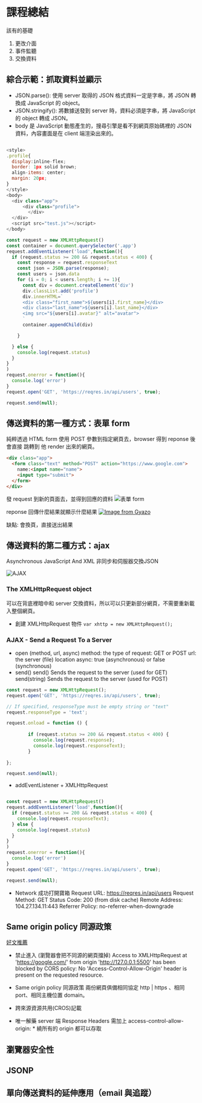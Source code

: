 # 課程總結

該有的基礎
1. 更改介面
2. 事件監聽
3. 交換資料

## 綜合示範：抓取資料並顯示
- JSON.parse(): 使用 server 取得的 JSON 格式資料一定是字串，將 JSON 轉換成 JavaScript 的 object。
- JSON.stringify(): 將數據送發到 server 時，資料必須是字串，將 JavaScript 的 object 轉成 JSON。
- body 是 JavaScript 動態產生的，搜尋引擎是看不到網頁原始碼裡的 JSON 資料，內容畫面是在 client 端渲染出來的。
```js

<style> 
.profile{
  display:inline-flex;
  border: 1px solid brown;
  align-items: center;
  margin: 20px;
}
</style>
<body>
  <div class="app">
      <div class="profile">
        </div>
  </div>
  <script src="test.js"></script>
</body>

const request = new XMLHttpRequest()
const container = document.querySelector('.app')
request.addEventListener('load',function(){
  if (request.status >= 200 && request.status < 400) {
    const response = request.responseText
    const json = JSON.parse(response);
    const users = json.data
    for (i = 0; i < users.length; i += 1){
      const div = document.createElement('div')
      div.classList.add('profile')
      div.innerHTML=`
      <div class="first_name">${users[i].first_name}</div>
      <div class="last_name">${users[i].last_name}</div>
      <img src="${users[i].avatar}" alt="avatar">
      `
      container.appendChild(div)

    }

  } else {
    console.log(request.status)
  } 
}
)
request.onerror = function(){
  console.log('error')
}
request.open('GET', 'https://reqres.in/api/users', true);

request.send(null);

```

## 傳送資料的第一種方式：表單 form

純粹透過 HTML form 使用 POST 參數到指定網頁去，browser 得到 reponse 後會直接 跳轉到 他 render 出來的網頁。 

```html
<div class="app">  
  <form class="text" method="POST" action="https://www.google.com">
    name:<input name="name">
    <input type="submit">
  </form>
</div>
```
發 request 到新的頁面去，並得到回應的資料
![表單 form](https://i.gyazo.com/02f2222a295ada4a66a6d5e7f0c93180.png)

reponse 回傳什麼結果就顯示什麼結果 
[![Image from Gyazo](https://i.gyazo.com/36fabc56bc79089525aa6e1733314110.png)](https://gyazo.com/36fabc56bc79089525aa6e1733314110)

缺點: 會換頁，直接送出結果

## 傳送資料的第二種方式：ajax
Asynchronous JavaScript And XML 非同步和伺服器交換JSON

![AJAX](https://cdn-images-1.medium.com/max/1600/1*6PasVp89PTHbDvYJ-Zq8ZQ.png)

### The XMLHttpRequest object 
可以在背底裡暗中和 server 交換資料，所以可以只更新部分網頁，不需要重新載入整個網頁。
- 創建 XMLHttpRequest 物件 
` var xhttp = new XMLHttpRequest(); `

### AJAX - Send a Request To a Server
- open (method, url, async)
method: the type of request: GET or POST
url: the server (file) location
async: true (asynchronous) or false (synchronous)
- send() 
send()	Sends the request to the server (used for GET)
send(string)	Sends the request to the server (used for POST)

```js
const request = new XMLHttpRequest();
request.open('GET', 'https://reqres.in/api/users', true);

// If specified, responseType must be empty string or "text"
request.responseType = 'text';

request.onload = function () {
    
        if (request.status >= 200 && request.status < 400) {
          console.log(request.response);
          console.log(request.responseText);
        }
    
};

request.send(null);
```
- addEventListener + XMLHttpRequest
```js

const request = new XMLHttpRequest()
request.addEventListener('load',function(){
  if (request.status >= 200 && request.status < 400) {
    console.log(request.responseText);
  } else {
    console.log(request.status)
  } 
}
)
request.onerror = function(){
  console.log('error')
}
request.open('GET', 'https://reqres.in/api/users', true);

request.send(null);
```
- Network 成功打開寶箱
Request URL: https://reqres.in/api/users
Request Method: GET
Status Code: 200  (from disk cache)
Remote Address: 104.27.134.11:443
Referrer Policy: no-referrer-when-downgrade

## Same origin policy 同源政策
[好文推薦](https://blog.techbridge.cc/2017/05/20/api-ajax-cors-and-jsonp/)
- 禁止進入 (瀏覽器會把不同源的網頁擋掉)
Access to XMLHttpRequest at 'https://google.com/' from origin 'http://127.0.0.1:5500' has been blocked by CORS policy: No 'Access-Control-Allow-Origin' header is present on the requested resource.

- Same origin policy 同源政策
兩份網頁俱備相同協定 http | https 、相同 port、相同主機位置 domain。

- 跨來源資源共用(CROS)記載

- 唯一解藥
server 端 Response Headers 需加上 access-control-allow-origin: *
繞所有的 origin 都可以存取


## 瀏覽器安全性

## JSONP

## 單向傳送資料的延伸應用（email 與追蹤）

<img wigth='1' height='1' src ='http://prochinicompany.com/users_open/id'/>






